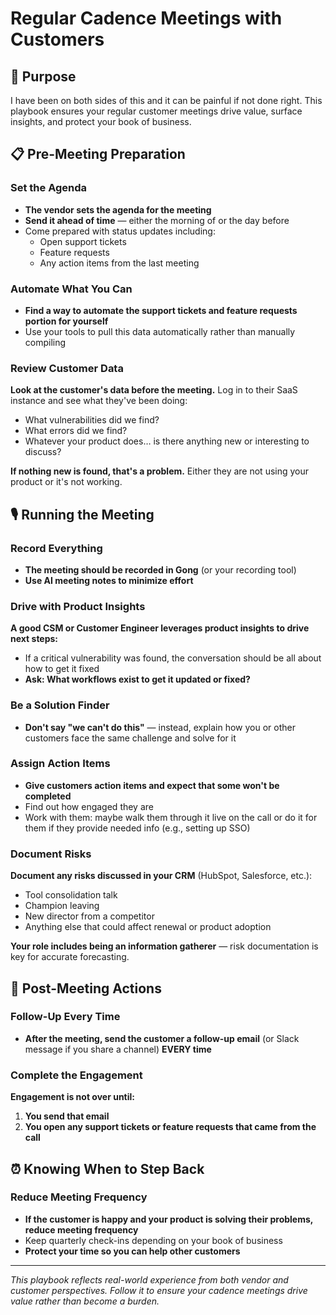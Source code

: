 # Regular Cadence Meetings with Customers

## 🎯 Purpose
I have been on both sides of this and it can be painful if not done right. This playbook ensures your regular customer meetings drive value, surface insights, and protect your book of business.

## 📋 Pre-Meeting Preparation

### Set the Agenda
- **The vendor sets the agenda for the meeting**
- **Send it ahead of time** — either the morning of or the day before
- Come prepared with status updates including:
  - Open support tickets
  - Feature requests  
  - Any action items from the last meeting

### Automate What You Can
- **Find a way to automate the support tickets and feature requests portion for yourself**
- Use your tools to pull this data automatically rather than manually compiling

### Review Customer Data
**Look at the customer's data before the meeting.** Log in to their SaaS instance and see what they've been doing:

- What vulnerabilities did we find?
- What errors did we find?  
- Whatever your product does… is there anything new or interesting to discuss?

**If nothing new is found, that's a problem.** Either they are not using your product or it's not working.

## 🎙️ Running the Meeting

### Record Everything
- **The meeting should be recorded in Gong** (or your recording tool)
- **Use AI meeting notes to minimize effort**

### Drive with Product Insights
**A good CSM or Customer Engineer leverages product insights to drive next steps:**

- If a critical vulnerability was found, the conversation should be all about how to get it fixed
- **Ask: What workflows exist to get it updated or fixed?**

### Be a Solution Finder
- **Don't say "we can't do this"** — instead, explain how you or other customers face the same challenge and solve for it

### Assign Action Items
- **Give customers action items and expect that some won't be completed**
- Find out how engaged they are
- Work with them: maybe walk them through it live on the call or do it for them if they provide needed info (e.g., setting up SSO)

### Document Risks
**Document any risks discussed in your CRM** (HubSpot, Salesforce, etc.):
- Tool consolidation talk
- Champion leaving
- New director from a competitor  
- Anything else that could affect renewal or product adoption

**Your role includes being an information gatherer** — risk documentation is key for accurate forecasting.

## 📧 Post-Meeting Actions

### Follow-Up Every Time
- **After the meeting, send the customer a follow-up email** (or Slack message if you share a channel) **EVERY time**

### Complete the Engagement
**Engagement is not over until:**
1. **You send that email**
2. **You open any support tickets or feature requests that came from the call**

## ⏰ Knowing When to Step Back

### Reduce Meeting Frequency
- **If the customer is happy and your product is solving their problems, reduce meeting frequency**
- Keep quarterly check-ins depending on your book of business
- **Protect your time so you can help other customers**

---

*This playbook reflects real-world experience from both vendor and customer perspectives. Follow it to ensure your cadence meetings drive value rather than become a burden.*